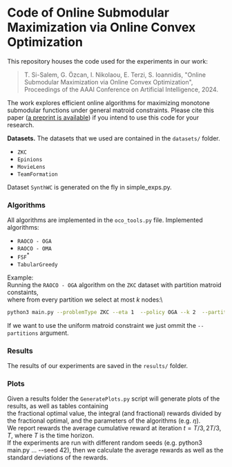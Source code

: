 # Code of Online Submodular Maximization via Online Convex Optimization
This repository houses the code used for the experiments in our work:

> T. Si-Salem, G. Özcan, I. Nikolaou, E. Terzi, S. Ioannidis, "Online Submodular Maximization via Online Convex Optimization", Proceedings of the AAAI Conference on Artificial Intelligence, 2024.

The work explores efficient online algorithms for maximizing monotone submodular functions under general matroid constraints. Please cite this paper ([a preprint is available](https://arxiv.org/pdf/2309.04339.pdf)) if you intend to use this code for your research.

**Datasets.** The datasets that we used are contained in the `datasets/` folder.
- $\texttt{ZKC}$
- $\texttt{Epinions}$
- $\texttt{MovieLens}$
- $\texttt{TeamFormation}$

Dataset $\texttt{SynthWC}$  is generated on the fly in simple_exps.py. 
### Algorithms
All algorithms are implemented in the `oco_tools.py` file.
Implemented algorithms:
- $\texttt{RAOCO - OGA}$
- $\texttt{RAOCO - OMA}$
- $\texttt{FSF}^*$
- $\texttt{TabularGreedy}$

Example: \
Running the $\texttt{RAOCO - OGA}$ algorithm on the $\texttt{ZKC}$ dataset with partition matroid constaints,\
where from every partition we select at most $k$ nodes:\

``` bash
python3 main.py --problemType ZKC --eta 1  --policy OGA --k 2  --partitions datasets/ZKC_100_01_42_partitions --input datasets/ZKC_100_01_42
```

If we want to use the uniform matroid constraint we just ommit the `--partitions` argument.

### Results
The results of our experiments are saved in the `results/` folder.

### Plots
Given a results folder the `GeneratePlots.py` script will generate plots of the results, as well as tables containing\
the fractional optimal value, the integral (and fractional) rewards divided by the fractional optimal, and the parameters of the algorithms (e.g. $\eta$).\
We report rewards the average cumulative reward at iteration $t = T/3, 2T/3, T$, where $T$ is the time horizon.\
If the experiments are run with different random seeds (e.g. python3 main.py ... --seed 42), then
we calculate the average rewards as well as the standard deviations of the rewards.
